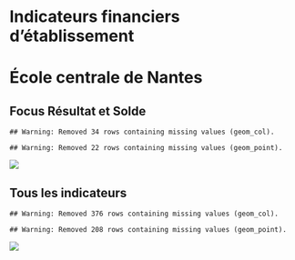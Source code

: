 Indicateurs financiers d’établissement
================

# École centrale de Nantes

## Focus Résultat et Solde

    ## Warning: Removed 34 rows containing missing values (geom_col).

    ## Warning: Removed 22 rows containing missing values (geom_point).

![](école_centrale_de_nantes_files/figure-gfm/etab.focus-1.png)<!-- -->

## Tous les indicateurs

    ## Warning: Removed 376 rows containing missing values (geom_col).

    ## Warning: Removed 208 rows containing missing values (geom_point).

![](école_centrale_de_nantes_files/figure-gfm/etab-1.png)<!-- -->
